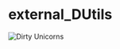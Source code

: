 # external_DUtils

![Dirty Unicorns](http://www.androidscout.com/wp-content/uploads/2015/06/DU-logo1.png "Dirty Unicorns")

